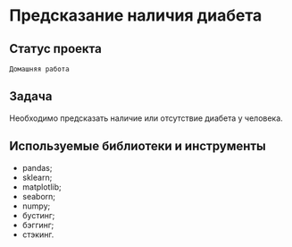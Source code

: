 # Предсказание наличия диабета

## Статус проекта
`Домашняя работа`

## Задача
Необходимо предсказать наличие или отсутствие диабета у человека.

## Используемые библиотеки и инструменты
- pandas;
- sklearn;
- matplotlib;
- seaborn;
- numpy;
- бустинг;
- бэггинг;
- стэкинг.
